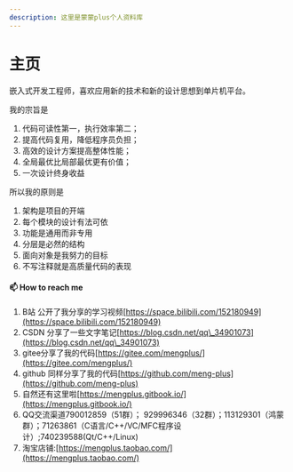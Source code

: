 ```yaml
---
description: 这里是蒙蒙plus个人资料库
---
```


# 主页

嵌入式开发工程师，喜欢应用新的技术和新的设计思想到单片机平台。

我的宗旨是

1. 代码可读性第一，执行效率第二；
2. 提高代码复用，降低程序员负担；
3. 高效的设计方案提高整体性能；
4. 全局最优比局部最优更有价值；
5. 一次设计终身收益



所以我的原则是

1. 架构是项目的开端
2. 每个模块的设计有法可依
3. 功能是通用而非专用
4. 分层是必然的结构
5. 面向对象是我努力的目标
6. 不写注释就是高质量代码的表现

#### 📫 How to reach me

1. B站 公开了我分享的学习视频[https://space.bilibili.com/152180949](https://space.bilibili.com/152180949)
2. CSDN 分享了一些文字笔记[https://blog.csdn.net/qq\_34901073](https://blog.csdn.net/qq\_34901073)
3. gitee分享了我的代码[https://gitee.com/mengplus/](https://gitee.com/mengplus/)
4. github 同样分享了我的代码[https://github.com/meng-plus](https://github.com/meng-plus)
5. 自然还有这里啦[https://mengplus.gitbook.io/](https://mengplus.gitbook.io/)
6. QQ交流渠道790012859（51群）； 929996346（32群）；113129301（鸿蒙群）；71263861（C语言/C++/VC/MFC程序设计）;740239588(Qt/C++/Linux)
7. 淘宝店铺:[https://mengplus.taobao.com/](https://mengplus.taobao.com/)
